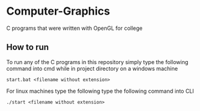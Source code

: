 # Computer-Graphics
C programs that were written with OpenGL for college

## How to run
To run any of the C programs in this repository simply type the following command into cmd while in project directory on a windows machine
```
start.bat <filename without extension>
```

For linux machines type the following type the following command into CLI
```
./start <filename without extension>
```
